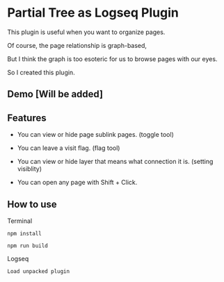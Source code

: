 # Partial Tree as Logseq Plugin

This plugin is useful when you want to organize pages.

Of course, the page relationship is graph-based,

But I think the graph is too esoteric for us to browse pages with our eyes.

So I created this plugin.

## Demo \[Will be added\]

## Features

- You can view or hide page sublink pages. (toggle tool)

- You can leave a visit flag. (flag tool)

- You can view or hide layer that means what connection it is. (setting visiblity)

- You can open any page with Shift + Click.

## How to use

Terminal

`npm install`

`npm run build`

Logseq

`Load unpacked plugin`